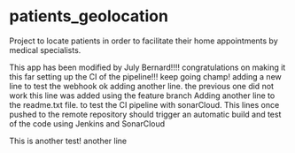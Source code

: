 # patients_geolocation
Project to locate patients in order to facilitate their home appointments by medical specialists. 

This app has been modified by July Bernard!!!! congratulations on making it this far setting up the CI of the pipeline!!! keep going champ!
adding a new line to test the webhook
ok adding another line. the previous one did not work
this line was added using the feature branch
Adding another line to the readme.txt file. to test the CI pipeline with sonarCloud. 
This lines once pushed to the remote repository should trigger an automatic build and test of the code using Jenkins and SonarCloud


This is another test!
another line
